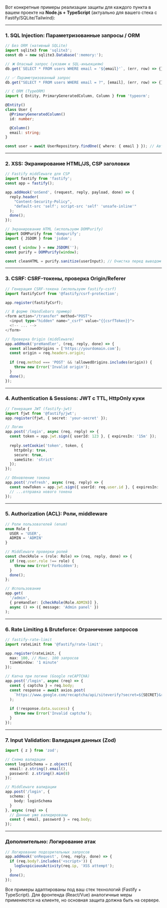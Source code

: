 Вот конкретные примеры реализации защиты для каждого пункта в вашем проекте на **Node.js + TypeScript** (актуально для вашего стека с Fastify/SQLite/Tailwind):

---

### 1. **SQL Injection: Параметризованные запросы / ORM**
```typescript
// Без ORM (нативный SQLite)
import sqlite3 from 'sqlite3';
const db = new sqlite3.Database(':memory:');

// ❌ Опасный запрос (уязвим к SQL-инъекциям)
db.get(`SELECT * FROM users WHERE email = '${email}'`, (err, row) => {});

// ✅ Параметризованный запрос
db.get("SELECT * FROM users WHERE email = ?", [email], (err, row) => {});

// С ORM (TypeORM)
import { Entity, PrimaryGeneratedColumn, Column } from 'typeorm';

@Entity()
class User {
  @PrimaryGeneratedColumn()
  id: number;

  @Column()
  email: string;
}

const user = await UserRepository.findOne({ where: { email } }); // Автоматическая защита
```

---

### 2. **XSS: Экранирование HTML/JS, CSP заголовки**
```typescript
// Fastify middleware для CSP
import fastify from 'fastify';
const app = fastify();

app.addHook('onSend', (request, reply, payload, done) => {
  reply.header(
    "Content-Security-Policy",
    "default-src 'self'; script-src 'self' 'unsafe-inline'"
  );
  done();
});

// Экранирование HTML (используем DOMPurify)
import DOMPurify from 'dompurify';
import { JSDOM } from 'jsdom';

const { window } = new JSDOM('');
const purify = DOMPurify(window);

const cleanHTML = purify.sanitize(userInput); // Очистка перед выводом в шаблон
```

---

### 3. **CSRF: CSRF-токены, проверка Origin/Referer**
```typescript
// Генерация CSRF-токена (используем fastify-csrf)
import fastifyCsrf from '@fastify/csrf-protection';

app.register(fastifyCsrf);

// В форме (Handlebars пример)
<form action="/transfer" method="POST">
  <input type="hidden" name="_csrf" value="{{csrfToken}}">
  <!-- ... -->
</form>

// Проверка Origin (middleware)
app.addHook('preHandler', (req, reply, done) => {
  const allowedOrigins = ['https://yourdomain.com'];
  const origin = req.headers.origin;
  
  if (req.method === 'POST' && !allowedOrigins.includes(origin)) {
    throw new Error('Invalid origin');
  }
  done();
});
```

---

### 4. **Authentication & Sessions: JWT с TTL, HttpOnly куки**
```typescript
// Генерация JWT (fastify-jwt)
import fjwt from '@fastify/jwt';
app.register(fjwt, { secret: 'your-secret' });

// Логин
app.post('/login', async (req, reply) => {
  const token = app.jwt.sign({ userId: 123 }, { expiresIn: '15m' });
  
  reply.setCookie('token', token, {
    httpOnly: true,
    secure: true,
    sameSite: 'strict'
  });
});

// Обновление токена
app.post('/refresh', async (req, reply) => {
  const newToken = app.jwt.sign({ userId: req.user.id }, { expiresIn: '15m' });
  // ...отправка нового токена
});
```

---

### 5. **Authorization (ACL): Роли, middleware**
```typescript
// Роли пользователей (enum)
enum Role {
  USER = 'USER',
  ADMIN = 'ADMIN'
}

// Middleware проверки ролей
const checkRole = (role: Role) => (req, reply, done) => {
  if (req.user.role !== role) {
    throw new Error('Forbidden');
  }
  done();
};

// Использование
app.get(
  '/admin',
  { preHandler: [checkRole(Role.ADMIN)] },
  async () => ({ message: 'Admin panel' })
);
```

---

### 6. **Rate Limiting & Bruteforce: Ограничение запросов**
```typescript
// fastify-rate-limit
import rateLimit from '@fastify/rate-limit';

app.register(rateLimit, {
  max: 100, // Макс. 100 запросов
  timeWindow: '1 minute'
});

// Капча при логине (Google reCAPTCHA)
app.post('/login', async (req) => {
  const { captcha } = req.body;
  const response = await axios.post(
    `https://www.google.com/recaptcha/api/siteverify?secret=${SECRET}&response=${captcha}`
  );
  
  if (!response.data.success) {
    throw new Error('Invalid captcha');
  }
});
```

---

### 7. **Input Validation: Валидация данных (Zod)**
```typescript
import { z } from 'zod';

// Схема валидации
const loginSchema = z.object({
  email: z.string().email(),
  password: z.string().min(8)
});

// Middleware валидации
app.post('/login', {
  schema: {
    body: loginSchema
  }
}, async (req) => {
  // Данные уже валидированы
  const { email, password } = req.body;
});
```

---

### Дополнительно: **Логирование атак**
```typescript
// Логирование подозрительных запросов
app.addHook('onRequest', (req, reply, done) => {
  if (req.body?.includes('<script>')) {
    logSuspiciousActivity(req.ip, 'XSS attempt');
  }
  done();
});
```

Все примеры адаптированы под ваш стек технологий (Fastify + TypeScript). Для фронтенда (React/Vue) аналогичные меры применяются на клиенте, но основная защита должна быть на сервере.

